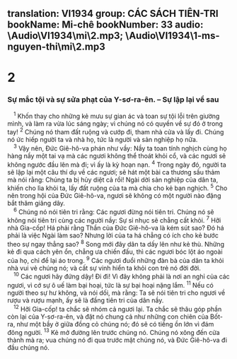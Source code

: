 translation: VI1934
group: CÁC SÁCH TIÊN-TRI
bookName: Mi-chê 
bookNumber: 33
audio: \Audio\VI1934\mi\2.mp3; \Audio\VI1934\1-ms-nguyen-thi\mi\2.mp3
-------

<div class="title"><h1>2</h1><h3>Sự mắc tội và sự sửa phạt của Y-sơ-ra-ên. – Sự lập lại về sau</h3></div>
<span class="verse mi_2_1"> <sup>1</sup> Khốn thay cho những kẻ mưu sự gian ác và toan sự tội lỗi trên giường mình, và làm ra vừa lúc sáng ngày; vì chúng nó có quyền về sự đó ở trong tay! </span>
<span class="verse mi_2_2"><sup>2</sup> Chúng nó tham đất ruộng và cướp đi, tham nhà cửa và lấy đi. Chúng nó ức hiếp người ta và nhà họ, tức là người và sản nghiệp họ nữa. <br/></span>
<span class="verse mi_2_3"> <sup>3</sup> Vậy nên, Đức Giê-hô-va phán như vầy: Nầy ta toan tính nghịch cùng họ hàng nầy một tai vạ mà các ngươi không thể thoát khỏi cổ, và các ngươi sẽ không ngước đầu lên mà đi; vì ấy là kỳ hoạn nạn. </span>
<span class="verse mi_2_4"><sup>4</sup> Trong ngày đó, người ta sẽ lập lại một câu thí dụ về các ngươi; sẽ hát một bài ca thương sầu thảm mà nói rằng: Chúng ta bị hủy diệt cả rồi! Ngài dời sản nghiệp của dân ta, khiến cho lìa khỏi ta, lấy đất ruộng của ta mà chia cho kẻ bạn nghịch. </span>
<span class="verse mi_2_5"><sup>5</sup> Cho nên trong hội của Đức Giê-hô-va, ngươi sẽ không có một người nào đặng bắt thăm giăng dây. <br/></span>
<span class="verse mi_2_6"> <sup>6</sup> Chúng nó nói tiên tri rằng: Các ngươi đừng nói tiên tri. Chúng nó sẽ không nói tiên tri cùng các người nầy: Sự sỉ nhục sẽ chẳng cất khỏi. </span>
<span class="verse mi_2_7"><sup>7</sup> Hỡi nhà Gia-cốp! Há phải rằng Thần của Đức Giê-hô-va là kém sút sao? Đó há phải là việc Ngài làm sao? Nhưng lời của ta há chẳng có ích cho kẻ bước theo sự ngay thẳng sao? </span>
<span class="verse mi_2_8"><sup>8</sup> Song mới đây dân ta dấy lên như kẻ thù. Những kẻ đi qua cách yên ổn, chẳng ưa chiến đấu, thì các ngươi bóc lột áo ngoài của họ, chỉ để lại áo trong. </span>
<span class="verse mi_2_9"><sup>9</sup> Các ngươi đuổi những đàn bà của dân ta khỏi nhà vui vẻ chúng nó; và cất sự vinh hiển ta khỏi con trẻ nó đời đời. <br/></span>
<span class="verse mi_2_10"> <sup>10</sup> Các ngươi hãy đứng dậy! Đi đi! Vì đây không phải là nơi an nghỉ của các ngươi, vì cớ sự ô uế làm bại hoại, tức là sự bại hoại nặng lắm. </span>
<span class="verse mi_2_11"><sup>11</sup> Nếu có người theo sự hư không, và nói dối, mà rằng: Ta sẽ nói tiên tri cho ngươi về rượu và rượu mạnh, ấy sẽ là đấng tiên tri của dân nầy. <br/></span>
<span class="verse mi_2_12"> <sup>12</sup> Hỡi Gia-cốp! ta chắc sẽ nhóm cả ngươi lại. Ta chắc sẽ thâu góp phần còn lại của Y-sơ-ra-ên, và đặt nó chung cả như những con chiên của Bốt-ra, như một bầy ở giữa đồng cỏ chúng nó; đó sẽ có tiếng ồn lớn vì đám đông người. </span>
<span class="verse mi_2_13"><sup>13</sup> Kẻ mở đường lên trước chúng nó. Chúng nó xông đến cửa thành mà ra; vua chúng nó đi qua trước mặt chúng nó, và Đức Giê-hô-va đi đầu chúng nó. <br/></span>

